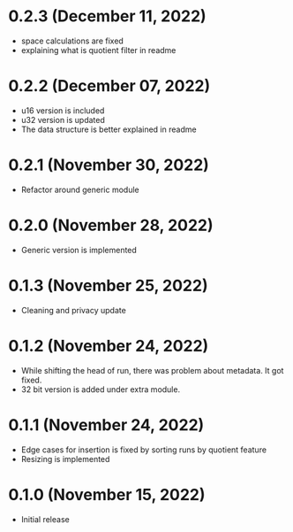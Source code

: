 # 0.2.3 (December 11, 2022)

- space calculations are fixed
- explaining what is quotient filter in readme

# 0.2.2 (December 07, 2022)

- u16 version is included
- u32 version is updated
- The data structure is better explained in readme

# 0.2.1 (November 30, 2022)

- Refactor around generic module

# 0.2.0 (November 28, 2022)

- Generic version is implemented

# 0.1.3 (November 25, 2022)

- Cleaning and privacy update

# 0.1.2 (November 24, 2022)

- While shifting the head of run, there was problem about metadata. It got fixed.
- 32 bit version is added under extra module.

# 0.1.1 (November 24, 2022)

- Edge cases for insertion is fixed by sorting runs by quotient feature
- Resizing is implemented

# 0.1.0 (November 15, 2022)

 - Initial release